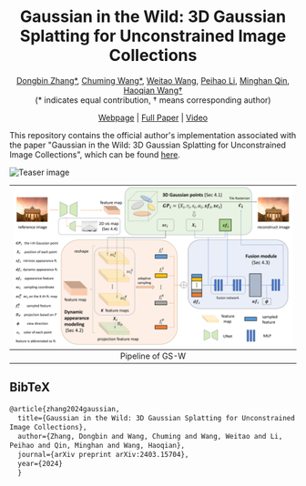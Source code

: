 <p align="center">

  <h1 align="center">Gaussian in the Wild: 3D Gaussian Splatting for Unconstrained Image Collections</h1>
<p align="center">
  
<!-- [Dongbin Zhang*](https://github.com/EastbeanZhang), [Chuming Wang*](javascript:void(0)),[Weitao Wang](javascript:void(0)), [Peihao Li]("https://scholar.google.com/citations?hl=en&user=LYX4AOEAAAAJ"), [Minghan Qin](https://github.com/minghanqin), [Haoqian Wang†](https://www.sigs.tsinghua.edu.cn/whq_en/main.htm)
  <br>(\* indicates equal contribution, † means corresponding author)<br>| [Webpage](https://eastbeanzhang.github.io/GS-W/) | [Full Paper](https://arxiv.org/pdf/2403.15704.pdf) | [Video](https://www.youtube.com/watch?v=BNIX-OmIzgo) |<be>-->


<p align="center">
  <a href="https://github.com/EastbeanZhang">Dongbin Zhang*</a>, 
  <a href="javascript:void(0)">Chuming Wang*</a>,
  <a href="javascript:void(0)">Weitao Wang</a>, 
  <a href="https://scholar.google.com/citations?hl=en&user=LYX4AOEAAAAJ">Peihao Li</a>, 
  <a href="https://github.com/minghanqin">Minghan Qin</a>, 
  <a href="https://www.sigs.tsinghua.edu.cn/whq_en/main.htm">Haoqian Wang†</a>
  <br>(* indicates equal contribution, † means corresponding author)<br>
</p>

<p align="center">
  <a href="https://eastbeanzhang.github.io/GS-W/">Webpage</a> | 
  <a href="https://arxiv.org/pdf/2403.15704.pdf">Full Paper</a> | 
  <a href="https://www.youtube.com/watch?v=BNIX-OmIzgo">Video</a>
</p>
    
This repository contains the official author's implementation associated with the paper "Gaussian in the Wild: 3D Gaussian Splatting for Unconstrained Image Collections", which can be found [here](https://arxiv.org/pdf/2403.15704.pdf).

![Teaser image](assets/teaser.png)

|              ![Pipeline](assets/pipeline.png)               |
| :----------------------------------------------------------: |
|       Pipeline of  GS-W     |       

<section class="section" id="BibTeX">
  <div class="container is-max-desktop content">
    <h2 class="title">BibTeX</h2>
    <pre><code>@article{zhang2024gaussian,
  title={Gaussian in the Wild: 3D Gaussian Splatting for Unconstrained Image Collections},
  author={Zhang, Dongbin and Wang, Chuming and Wang, Weitao and Li, Peihao and Qin, Minghan and Wang, Haoqian},
  journal={arXiv preprint arXiv:2403.15704},
  year={2024}
  }</code></pre>
  </div>
</section>
